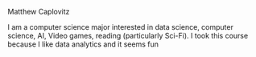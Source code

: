 Matthew Caplovitz

I am a computer science major interested in data science, computer science, AI, Video games, reading (particularly Sci-Fi). I took this course because I like data analytics and it seems fun